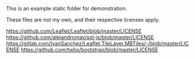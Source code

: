 This is an example static folder for demonstration.

These files are not my own, and their respective licenses apply.

https://github.com/Leaflet/Leaflet/blob/master/LICENSE
https://github.com/alejandromav/sql-js/blob/master/LICENSE
https://gitlab.com/IvanSanchez/Leaflet.TileLayer.MBTiles/-/blob/master/LICENSE
https://github.com/twbs/bootstrap/blob/master/LICENSE
